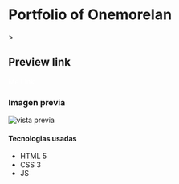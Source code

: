 <h1>Portfolio of OnemoreIan</h1>>

<h2>Preview link</h2>
<a href="https://onemoreian.github.io/Me/" style="color: white;text-decoration: none;">Me Link</a>

<h3>Imagen previa</h3>
<div>
    <img src="" alt="vista previa">
</div>

<h4>Tecnologias usadas</h4>
<ul>
    <li>HTML 5</li>
    <li>CSS 3</li>
    <li>JS</li>
</ul>
